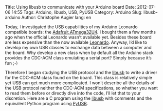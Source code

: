 Title: Using libusb to communicate with your Arduino board
Date: 2012-07-06 14:55
Tags: Arduino, libusb, USB, PyUSB
Category: Arduino
Slug: libusb-arduino
Author: Christophe Augier
lang: en

Today, I investigated the USB capabilities of my Arduino Leonardo compatible
boards: the [Adafruit ATmega32U4][1]. I bought them a few months ago when the
official Leonardo wasn’t available yet. Besides these board are less expensive
than the now available [Leonardo][2]. Anyway, I’d like to develop my own USB classes
to exchange data between a computer and the board. Why develop a new class when
by default all the Arduino stack provides the CDC-ACM class emulating a serial
port? Simply because it’s fun ;-)

Therefore I began studying the USB protocol and the [libusb][3] to write a driver for
the CDC-ACM class found on the board. This class is relatively simple yet USB
can get much more complicated. I won’t describe all the details of the USB
protocol neither the CDC-ACM specifications, so whether you want to read them
before or directly dive into the code, I’ll let that to your discretion. Here
are a C program using the [libusb][3] with comments and the equivalent Python program
using [PyUSB][4].

[1]: http://adafruit.com/products/296
[2]: http://adafruit.com/products/849
[3]: http://libusb.org/
[4]: http://sourceforge.net/apps/trac/pyusb/
